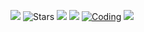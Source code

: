 ![](https://komarev.com/ghpvc/?username=kamoliddeenov&label=Visitors) <img src="https://img.shields.io/github/stars/kamoliddeenov?label=Stars" alt="Stars"> <a href="https://github.com/kamoliddeenov/"><img src="https://img.shields.io/github/followers/kamoliddeenov?style=flat-square?color=%234CC61E&label=Followers%20"/></a> <img src="https://img.shields.io/badge/Lives-Abu%20Dhabi-blue" /></a> [![Coding](https://wakatime.com/badge/user/74eeefe5-7895-4837-a578-df6efb5aeb86.svg)](https://wakatime.com/@74eeefe5-7895-4837-a578-df6efb5aeb86) <a href="https://t.me/kmuhammadali"><img src="https://img.shields.io/badge/Telegram-FFFFFF?style=flat&logo=telegram&logoColor=black"/>

               

<!-- [![Muhammad Ali's GitHub stats](https://github-readme-stats.vercel.app/api?username=kamoliddeenov&show_icons=true&theme=nightowl)](https://github.com/kamoliddeenov/) 

[![Top Langs](https://github-readme-stats.vercel.app/api/top-langs/?username=kamoliddeenov&layout=compact&theme=nightowl)](https://github.com/kamoliddeenov/)
 -->
